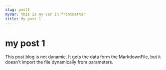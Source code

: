 ```yaml
---
slug: post1
myVar: this is my var in frontmatter
title: My post 1
---
```

# my post 1
This post blog is not dynamic. It gets the data form the MarkdownFile, 
but it doesn't import the file dynamically from parameters. 


